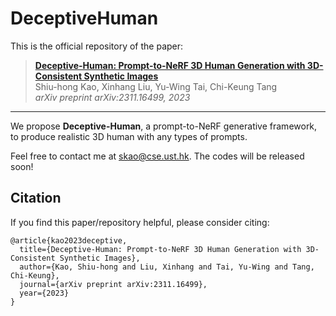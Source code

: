 # DeceptiveHuman
This is the official repository of the paper: <br/>
> [**Deceptive-Human: Prompt-to-NeRF 3D Human Generation with 3D-Consistent Synthetic Images**](https://arxiv.org/abs/2311.16499)      
> Shiu-hong Kao, Xinhang Liu, Yu-Wing Tai, Chi-Keung Tang        
> *arXiv preprint arXiv:2311.16499, 2023*
> 
---
We propose **Deceptive-Human**, a prompt-to-NeRF generative framework, to produce realistic 3D human with any types of prompts.
<p>Feel free to contact me at <a href = "mailto: skao@cse.ust.hk" target="_blank">skao@cse.ust.hk</a>. The codes will be released soon! </p>

## Citation
If you find this paper/repository helpful, please consider citing:
```
@article{kao2023deceptive,
  title={Deceptive-Human: Prompt-to-NeRF 3D Human Generation with 3D-Consistent Synthetic Images},
  author={Kao, Shiu-hong and Liu, Xinhang and Tai, Yu-Wing and Tang, Chi-Keung},
  journal={arXiv preprint arXiv:2311.16499},
  year={2023}
}
```

